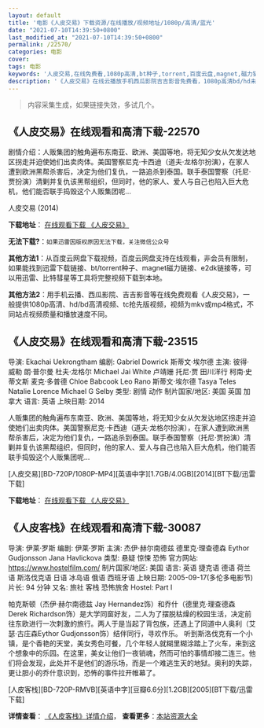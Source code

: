 ```yaml
---
layout: default
title: '电影《人皮交易》下载资源/在线播放/视频地址/1080p/高清/蓝光'
date: "2021-07-10T14:39:50+0800"
last_modified_at: "2021-07-10T14:39:50+0800"
permalink: /22570/
categories: 电影
cover:
tags: 电影
keywords: '人皮交易,在线免费看,1080p高清,bt种子,torrent,百度云盘,magnet,磁力链,迅雷下载资源'
description: '《人皮交易》在线云播放手机西瓜影院吉吉影音免费看，1080p高清bd/hd未删减完整版和tc抢先枪版，mkv/mp4格式，附带bt/torrent种子、magnet/磁力链、百度云盘、网盘资源迅雷下载链接'
---
```


>内容采集生成，如果链接失效，多试几个。


## 《人皮交易》在线观看和高清下载-22570

剧情介绍：人贩集团的触角遍布东南亚、欧洲、美国等地，将无知少女从欠发达地区拐走并迫使她们出卖肉体。美国警察尼克·卡西迪（道夫·龙格尔扮演），在家人遭到欧洲黑帮杀害后，决定为他们复仇，一路追杀到泰国。联手泰国警察（托尼·贾扮演）清剿并复仇该黑帮组织，但同时，他的家人、爱人与自己也陷入巨大危机，他们能否联手捣毁这个人贩集团呢…


人皮交易 (2014)

**下载地址**： [在线观看下载 《人皮交易》](https://www.btbtdy.me/btdy/dy395.html) 


**无法下载?**：`如果迅雷因版权原因无法下载，关注微信公众号 `

**其他方法1**：从百度云网盘下载视频，百度云网盘支持在线观看，非会员有限制，如果能找到迅雷下载链接、bt/torrent种子、magnet磁力链接、e2dk链接等，可以用迅雷、比特彗星等工具将完整视频下载到本地。

**其他方法2**：用手机云播、西瓜影院、吉吉影音等在线免费观看《人皮交易》，一般提供1080p高清、hd/bd高清视频、tc抢先版视频，视频为mkv或mp4格式，不同站点视频质量和播放速度不同。


## 《人皮交易》在线观看和高清下载-23515

导演: Ekachai Uekrongtham 编剧: Gabriel Dowrick 斯蒂文·埃尔德 主演: 彼得·威勒 朗·普尔曼 杜夫·龙格尔 Michael Jai White 卢靖姗 托尼·贾 田川洋行 柯南·史蒂文斯 麦克·多普德 Chloe Babcook Leo Rano 斯蒂文·埃尔德 Tasya Teles Natalie Lorence Michael G Selby 类型: 剧情 动作 制片国家/地区: 美国 英国 加拿大 语言: 英语 上映日期: 2014

人贩集团的触角遍布东南亚、欧洲、美国等地，将无知少女从欠发达地区拐走并迫使她们出卖肉体。美国警察尼克·卡西迪（道夫·龙格尔扮演），在家人遭到欧洲黑帮杀害后，决定为他们复仇，一路追杀到泰国。联手泰国警察（托尼·贾扮演）清剿并复仇该黑帮组织，但同时，他的家人、爱人与自己也陷入巨大危机，他们能否联手捣毁这个人贩集团呢…


[人皮交易][BD-720P/1080P-MP4][英语中字][1.7GB/4.0GB][2014][BT下载/迅雷下载]

**下载地址**： [在线观看下载 《人皮交易》](https://www.btdx8.com/torrent/skin_trade_2014.html) 


## 《人皮客栈》在线观看和高清下载-30087

导演: 伊莱·罗斯 编剧: 伊莱·罗斯 主演: 杰伊·赫尔南德兹 德里克·理查德森 Eythor Gudjonsson Jana Havlickova 类型: 悬疑 惊悚 恐怖 官方网站: https://www.hostelfilm.com/ 制片国家/地区: 美国 语言: 英语 捷克语 德语 荷兰语 斯洛伐克语 日语 冰岛语 俄语 西班牙语 上映日期: 2005-09-17(多伦多电影节) 片长: 94 分钟 又名: 旅社 客栈 恐怖旅舍 Hostel: Part I

帕克斯顿（杰伊·赫尔南德兹 Jay Hernandez饰）和乔什（德里克·理查德森 Derek Richardson饰）是大学同窗好友，二人为了摆脱枯燥的校园生活，决定前往东欧进行一次刺激的旅行。两人于是当起了背包族，还遇上了同道中人奥利（艾瑟·古庄森Eythor Gudjonsson饰）结伴同行，寻欢作乐。 听到斯洛伐克有一个小镇，是个香艳的天堂，美女秀色可餐，几个年轻人就糊里糊涂踏上了火车，来到这个想象中的乐园。在这里，美女让他们一夜销魂，然而可怕的事情却接二连三。他们将会发现，此处并不是他们的游乐场，而是一个难逃生天的地狱。奥利的失踪，更让胆小的乔什意识到，恐怖的事件拉开帷幕了。


[人皮客栈][BD-720P-RMVB][英语中字][豆瓣6.6分][1.2GB][2005][BT下载/迅雷下载]

**详情查看**： [《人皮客栈》详情介绍](/movie/30087/)， **查看更多**：[本站资源大全](/movie/t/all/)

